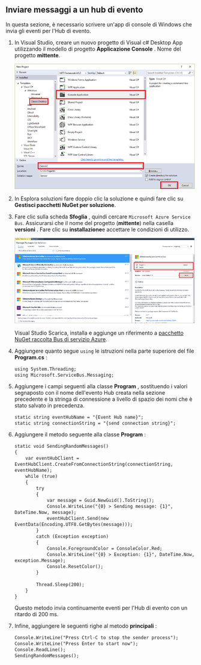 ## <a name="send-messages-to-event-hubs"></a>Inviare messaggi a un hub di evento

In questa sezione, è necessario scrivere un'app di console di Windows che invia gli eventi per l'Hub di evento.

1. In Visual Studio, creare un nuovo progetto di Visual c# Desktop App utilizzando il modello di progetto **Applicazione Console** . Nome del progetto **mittente**.

    ![](./media/service-bus-event-hubs-getstarted-send-csharp/create-sender-csharp1.png)

2. In Esplora soluzioni fare doppio clic la soluzione e quindi fare clic su **Gestisci pacchetti NuGet per soluzione**. 

3. Fare clic sulla scheda **Sfoglia** , quindi cercare `Microsoft Azure Service Bus`. Assicurarsi che il nome del progetto (**mittente**) nella casella **versioni** . Fare clic su **installazione**e accettare le condizioni di utilizzo. 

    ![](./media/service-bus-event-hubs-getstarted-send-csharp/create-sender-csharp2.png)

    Visual Studio Scarica, installa e aggiunge un riferimento a [pacchetto NuGet raccolta Bus di servizio Azure](https://www.nuget.org/packages/WindowsAzure.ServiceBus).

4. Aggiungere quanto segue `using` le istruzioni nella parte superiore del file **Program.cs** :

    ```
    using System.Threading;
    using Microsoft.ServiceBus.Messaging;
    ```

5. Aggiungere i campi seguenti alla classe **Program** , sostituendo i valori segnaposto con il nome dell'evento Hub creata nella sezione precedente e la stringa di connessione a livello di spazio dei nomi che è stato salvato in precedenza.

    ```
    static string eventHubName = "{Event Hub name}";
    static string connectionString = "{send connection string}";
    ```

6. Aggiungere il metodo seguente alla classe **Program** :

    ```
    static void SendingRandomMessages()
    {
        var eventHubClient = EventHubClient.CreateFromConnectionString(connectionString, eventHubName);
        while (true)
        {
            try
            {
                var message = Guid.NewGuid().ToString();
                Console.WriteLine("{0} > Sending message: {1}", DateTime.Now, message);
                eventHubClient.Send(new EventData(Encoding.UTF8.GetBytes(message)));
            }
            catch (Exception exception)
            {
                Console.ForegroundColor = ConsoleColor.Red;
                Console.WriteLine("{0} > Exception: {1}", DateTime.Now, exception.Message);
                Console.ResetColor();
            }

            Thread.Sleep(200);
        }
    }
    ```

    Questo metodo invia continuamente eventi per l'Hub di evento con un ritardo di 200 ms.

7. Infine, aggiungere le seguenti righe al metodo **principali** :

    ```
    Console.WriteLine("Press Ctrl-C to stop the sender process");
    Console.WriteLine("Press Enter to start now");
    Console.ReadLine();
    SendingRandomMessages();
    ```
